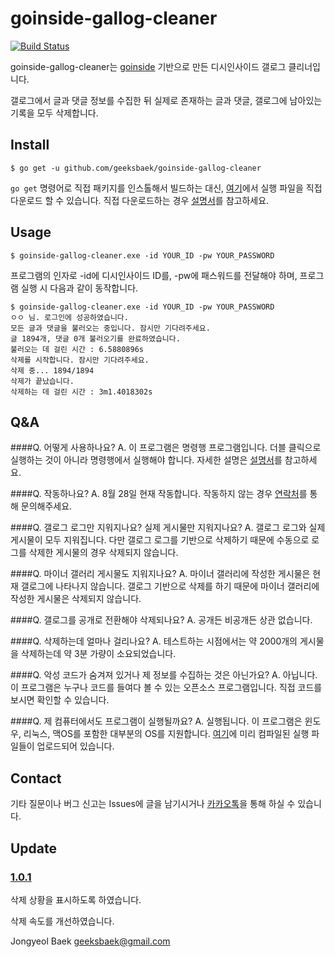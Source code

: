 # goinside-gallog-cleaner
[![Build Status](https://travis-ci.org/geeksbaek/goinside-gallog-cleaner.svg?branch=master)](https://travis-ci.org/geeksbaek/goinside-gallog-cleaner)

goinside-gallog-cleaner는 [goinside](https://github.com/geeksbaek/goinside) 기반으로 만든 디시인사이드 갤로그 클리너입니다. 

갤로그에서 글과 댓글 정보를 수집한 뒤 실제로 존재하는 글과 댓글, 갤로그에 남아있는 기록을 모두 삭제합니다.

## Install
```
$ go get -u github.com/geeksbaek/goinside-gallog-cleaner
```
`go get` 명령어로 직접 패키지를 인스톨해서 빌드하는 대신,  [여기](https://github.com/geeksbaek/goinside-gallog-cleaner/releases)에서 실행 파일을 직접 다운로드 할 수 있습니다. 직접 다운로드하는 경우 [설명서](http://imgur.com/a/Ei1ok)를 참고하세요.

## Usage
```
$ goinside-gallog-cleaner.exe -id YOUR_ID -pw YOUR_PASSWORD
```

프로그램의 인자로 -id에 디시인사이드 ID를, -pw에 패스워드를 전달해야 하며, 프로그램 실행 시 다음과 같이 동작합니다.
```
$ goinside-gallog-cleaner.exe -id YOUR_ID -pw YOUR_PASSWORD
ㅇㅇ 님. 로그인에 성공하였습니다.
모든 글과 댓글을 불러오는 중입니다. 잠시만 기다려주세요.
글 1894개, 댓글 0개 불러오기를 완료하였습니다.
불러오는 데 걸린 시간 : 6.5880896s
삭제를 시작합니다. 잠시만 기다려주세요.
삭제 중... 1894/1894
삭제가 끝났습니다.
삭제하는 데 걸린 시간 : 3m1.4018302s
```

## Q&A
####Q. 어떻게 사용하나요?
A. 이 프로그램은 명령행 프로그램입니다. 더블 클릭으로 실행하는 것이 아니라 명령행에서 실행해야 합니다. 자세한 설명은 [설명서](http://imgur.com/a/Ei1ok)를 참고하세요.

####Q. 작동하나요?
A. 8월 28일 현재 작동합니다. 작동하지 않는 경우 [연락처](#contact)를 통해 문의해주세요.

####Q. 갤로그 로그만 지워지나요? 실제 게시물만 지워지나요?
A. 갤로그 로그와 실제 게시물이 모두 지워집니다. 다만 갤로그 로그를 기반으로 삭제하기 때문에 수동으로 로그를 삭제한 게시물의 경우 삭제되지 않습니다.

####Q. 마이너 갤러리 게시물도 지워지나요?
A. 마이너 갤러리에 작성한 게시물은 현재 갤로그에 나타나지 않습니다. 갤로그 기반으로 삭제를 하기 때문에 마이너 갤러리에 작성한 게시물은 삭제되지 않습니다.

####Q. 갤로그를 공개로 전환해야 삭제되나요?
A. 공개든 비공개든 상관 없습니다.

####Q. 삭제하는데 얼마나 걸리나요?
A. 테스트하는 시점에서는 약 2000개의 게시물을 삭제하는데 약 3분 가량이 소요되었습니다.

####Q. 악성 코드가 숨겨져 있거나 제 정보를 수집하는 것은 아닌가요?
A. 아닙니다. 이 프로그램은 누구나 코드를 들여다 볼 수 있는 오픈소스 프로그램입니다. 직접 코드를 보시면 확인할 수 있습니다. 

####Q. 제 컴퓨터에서도 프로그램이 실행될까요?
A. 실행됩니다. 이 프로그램은 윈도우, 리눅스, 맥OS를 포함한 대부분의 OS를 지원합니다. [여기](https://github.com/geeksbaek/goinside-gallog-cleaner/releases)에 미리 컴파일된 실행 파일들이 업로드되어 있습니다.

## Contact
기타 질문이나 버그 신고는 Issues에 글을 남기시거나 [카카오톡](https://open.kakao.com/o/s3tYb7m)을 통해 하실 수 있습니다.

## Update

### [1.0.1](https://github.com/geeksbaek/goinside-gallog-cleaner/releases/tag/1.0.1)
삭제 상황을 표시하도록 하였습니다.

삭제 속도를 개선하였습니다.

Jongyeol Baek <geeksbaek@gmail.com>
